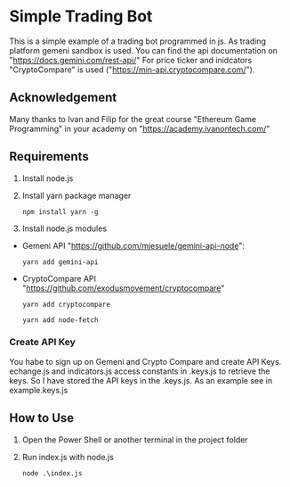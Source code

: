 # Simple Trading Bot
This is a simple example of a trading bot programmed in js.
As trading platform gemeni sandbox is used. You can find the api documentation on "https://docs.gemini.com/rest-api/"
For price ticker and inidcators "CryptoCompare" is used ("https://min-api.cryptocompare.com/").

## Acknowledgement
Many thanks to Ivan and Filip for the great course "Ethereum Game Programming" in your academy on "https://academy.ivanontech.com/"

## Requirements
1. Install node.js

2. Install yarn package manager
    ```
    npm install yarn -g
    ```

3. Install node.js modules
  - Gemeni API "https://github.com/mjesuele/gemini-api-node":
    ```
    yarn add gemini-api
    ```
  - CryptoCompare API "https://github.com/exodusmovement/cryptocompare"
    ```
    yarn add cryptocompare

    yarn add node-fetch
    ```

### Create API Key
You habe to sign up on Gemeni and Crypto Compare and create API Keys. echange.js and indicators.js access constants in .keys.js to retrieve the keys. So I have stored the API keys in the .keys.js. As an example see in example.keys.js

## How to Use
1. Open the Power Shell or another terminal in the project folder

2. Run index.js with node.js
    ```
    node .\index.js
    ```
